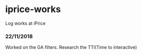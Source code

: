 # iprice-works
Log works at iPrice

### 22/11/2018
Worked on the GA filters. 
Research the TTI(Time to interactive)
